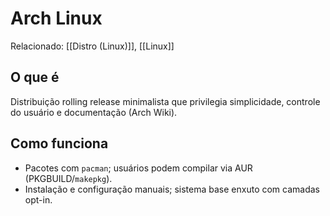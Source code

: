 # Arch Linux

Relacionado: [[Distro (Linux)]], [[Linux]]

## O que é
Distribuição rolling release minimalista que privilegia simplicidade, controle do usuário e documentação (Arch Wiki).

## Como funciona
- Pacotes com `pacman`; usuários podem compilar via AUR (PKGBUILD/`makepkg`).
- Instalação e configuração manuais; sistema base enxuto com camadas opt-in.
